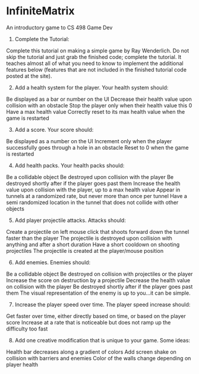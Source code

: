 # InfiniteMatrix
 An introductory game to CS 498 Game Dev
 
 1. Complete the Tutorial:

Complete this tutorial on making a simple game by Ray Wenderlich. Do not skip the tutorial and just grab the finished code; complete the tutorial. It teaches almost all of what you need to know to implement the additional features below (features that are not included in the finished tutorial code posted at the site).

2. Add a health system for the player. Your health system should:

Be displayed as a bar or number on the UI
Decrease their health value upon collision with an obstacle
Stop the player only when their health value this 0
Have a max health value
Correctly reset to its max health value when the game is restarted

3. Add a score. Your score should:

Be displayed as a number on the UI
Increment only when the player successfully goes through a hole in an obstacle
Reset to 0 when the game is restarted

4. Add health packs. Your health packs should:

Be a collidable object
Be destroyed upon collision with the player
Be destroyed shortly after if the player goes past them
Increase the health value upon collision with the player, up to a max health value
Appear in tunnels at a randomized rate, but never more than once per tunnel
Have a semi randomized location in the tunnel that does not collide with other objects

5. Add player projectile attacks. Attacks should:

Create a projectile on left mouse click that shoots forward down the tunnel faster than the player
The projectile is destroyed upon collision with anything and after a short duration
Have a short cooldown on shooting projectiles
The projectile is created at the player/mouse position

6. Add enemies. Enemies should:

Be a collidable object
Be destroyed on collision with projectiles or the player
Increase the score on destruction by a projectile
Decrease the health value on collision with the player
Be destroyed shortly after if the player goes past them
The visual representation of the enemy is up to you…it can be simple.

7. Increase the player speed over time. The player speed increase should:

Get faster over time, either directly based on time, or based on the player score
Increase at a rate that is noticeable but does not ramp up the difficulty too fast

8. Add one creative modification that is unique to your game. Some ideas:

Health bar decreases along a gradient of colors
Add screen shake on collision with barriers and enemies
Color of the walls change depending on player health

